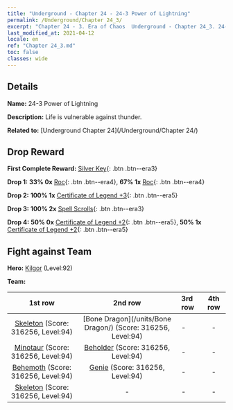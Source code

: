 ```yaml
---
title: "Underground - Chapter 24 - 24-3 Power of Lightning"
permalink: /Underground/Chapter 24_3/
excerpt: "Chapter 24 - 3. Era of Chaos  Underground - Chapter 24_3. 24-3 Power of Lightning"
last_modified_at: 2021-04-12
locale: en
ref: "Chapter 24_3.md"
toc: false
classes: wide
---
```


## Details

 **Name:** 24-3 Power of Lightning

 **Description:** Life is vulnerable against thunder.

 **Related to:** [Underground Chapter 24](/Underground/Chapter 24/)

## Drop Reward

 **First Complete Reward:** [Silver Key](/Items/con_693/){: .btn .btn--era3}

 **Drop 1:** **33% 0x** [Roc](/Items/unt_221/){: .btn .btn--era4}, **67% 1x** [Roc](/Items/unt_221/){: .btn .btn--era4}

 **Drop 2:** **100% 1x** [Certificate of Legend +3](/Items/mat_88/){: .btn .btn--era5}

 **Drop 3:** **100% 2x** [Spell Scrolls](/Items/con_694/){: .btn .btn--era3}

 **Drop 4:** **50% 0x** [Certificate of Legend +2](/Items/mat_81/){: .btn .btn--era5}, **50% 1x** [Certificate of Legend +2](/Items/mat_81/){: .btn .btn--era5}


## Fight against Team
 **Hero:** [Kilgor](/heroes/Kilgor/) (Level:92)

 **Team:**


  | 1st row | 2nd row | 3rd row | 4th row |
  |:----:|:----:|:----|:----:|
  | [Skeleton](/units/Skeleton/) (Score: 316256, Level:94)  | [Bone Dragon](/units/Bone Dragon/) (Score: 316256, Level:94)  | - | - |
  | [Minotaur](/units/Minotaur/) (Score: 316256, Level:94)  | [Beholder](/units/Beholder/) (Score: 316256, Level:94)  | - | - |
  | [Behemoth](/units/Behemoth/) (Score: 316256, Level:94)  | [Genie](/units/Genie/) (Score: 316256, Level:94)  | - | - |
  | [Skeleton](/units/Skeleton/) (Score: 316256, Level:94)  | - | - | - |


